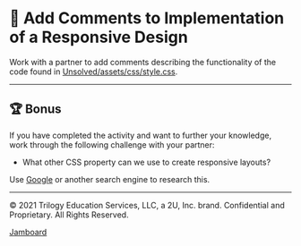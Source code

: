 # 📐 Add Comments to Implementation of a Responsive Design

Work with a partner to add comments describing the functionality of the code found in [Unsolved/assets/css/style.css](./Unsolved/assets/css/style.css).

---

## 🏆 Bonus

If you have completed the activity and want to further your knowledge, work through the following challenge with your partner:

- What other CSS property can we use to create responsive layouts?

Use [Google](https://www.google.com) or another search engine to research this.

---

© 2021 Trilogy Education Services, LLC, a 2U, Inc. brand. Confidential and Proprietary. All Rights Reserved.

[Jamboard](https://jamboard.google.com/d/1nWFnJFXzNcbe8rmTekHk519DQf6FJGwMUJzAsgya0CM/viewer?f=0)
